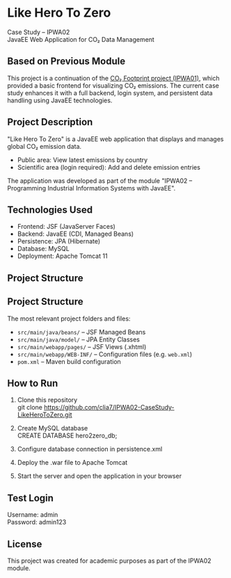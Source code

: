 # Like Hero To Zero  
Case Study – IPWA02  
JavaEE Web Application for CO₂ Data Management

## Based on Previous Module  
This project is a continuation of the [CO₂ Footprint project (IPWA01)](https://github.com/clia7/IPWA01-CasyStudy-CO2-Footprint), which provided a basic frontend for visualizing CO₂ emissions. The current case study enhances it with a full backend, login system, and persistent data handling using JavaEE technologies.

## Project Description  
"Like Hero To Zero" is a JavaEE web application that displays and manages global CO₂ emission data.

- Public area: View latest emissions by country  
- Scientific area (login required): Add and delete emission entries

The application was developed as part of the module "IPWA02 – Programming Industrial Information Systems with JavaEE".

## Technologies Used  
- Frontend: JSF (JavaServer Faces)  
- Backend: JavaEE (CDI, Managed Beans)  
- Persistence: JPA (Hibernate)  
- Database: MySQL  
- Deployment: Apache Tomcat 11

## Project Structure

## Project Structure

The most relevant project folders and files:

- `src/main/java/beans/` – JSF Managed Beans  
- `src/main/java/model/` – JPA Entity Classes  
- `src/main/webapp/pages/` – JSF Views (.xhtml)  
- `src/main/webapp/WEB-INF/` – Configuration files (e.g. `web.xml`)  
- `pom.xml` – Maven build configuration

## How to Run

1. Clone this repository  
   git clone https://github.com/clia7/IPWA02-CaseStudy-LikeHeroToZero.git

2. Create MySQL database  
   CREATE DATABASE hero2zero_db;

3. Configure database connection in persistence.xml

4. Deploy the .war file to Apache Tomcat

5. Start the server and open the application in your browser

## Test Login

Username: admin  
Password: admin123

## License  
This project was created for academic purposes as part of the IPWA02 module.
